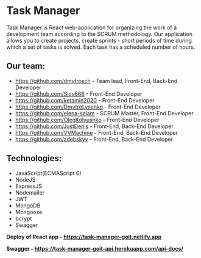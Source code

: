 # Task Manager
Task Manager is React web-application for organizing the work of a development team according to the SCRUM methodology. Our application allows you to create projects, create sprints - short periods of time during which a set of tasks is solved. Each task has a scheduled number of hours.

## Our team:
- https://github.com/dmytrosch - Team lead, Front-End, Back-End Developer
- https://github.com/Slov666 - Front-End Developer
- https://github.com/ketamin2020 - Front-End Developer
- https://github.com/DmytroLysenko - Front-End Developer
- https://github.com/elena-salam - SCRUM Master, Front-End Developer
- https://github.com/OlegKolyushko - Front-End Developer
- https://github.com/JustDenis - Front-End, Back-End Developer
- https://github.com/VVMachine - Front-End, Back-End Developer
- https://github.com/zdebskyy - Front-End, Back-End Developer

## Technologies:
- JavaScript(ECMAScript 6)
- NodeJS
- ExpressJS
- Nodemailer
- JWT
- MongoDB
- Mongoose
- bcrypt
- Swagger

**Deploy of React app - https://task-manager-goit.netlify.app**

**Swagger - https://task-manager-goit-api.herokuapp.com/api-docs/**
